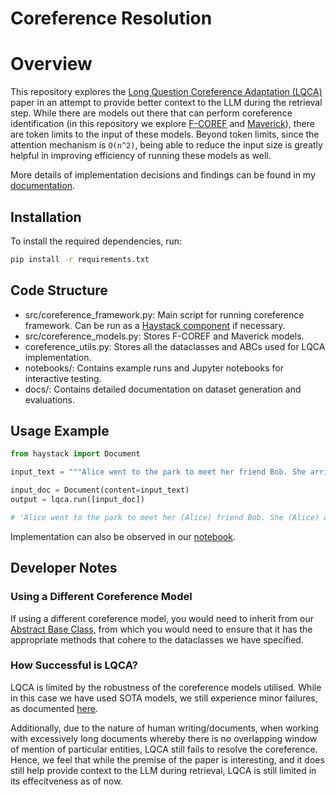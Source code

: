 # Coreference Resolution

# Overview
This repository explores the [Long Question Coreference Adaptation (LQCA)](https://arxiv.org/pdf/2410.01671) paper in an attempt to provide better context to the LLM during the retrieval step. While there are models out there that can perform coreference identification (in this repository we explore [F-COREF](https://arxiv.org/pdf/2209.04280) and [Maverick](https://arxiv.org/pdf/2407.21489)), there are token limits to the input of these models. Beyond token limits, since the attention mechanism is `O(n^2)`, being able to reduce the input size is greatly helpful in improving efficiency of running these models as well.

More details of implementation decisions and findings can be found in my [documentation](./docs/documentation.md).

## **Installation**

To install the required dependencies, run:
```bash
pip install -r requirements.txt
```

## Code Structure
- src/coreference_framework.py: Main script for running coreference framework. Can be run as a [Haystack component](https://docs.haystack.deepset.ai/docs/components) if necessary.
- src/coreference_models.py: Stores F-COREF and Maverick models.
- coreference_utils.py: Stores all the dataclasses and ABCs used for LQCA implementation.
- notebooks/: Contains example runs and Jupyter notebooks for interactive testing.
- docs/: Contains detailed documentation on dataset generation and evaluations.

## Usage Example
```python
from haystack import Document

input_text = """Alice went to the park to meet her friend Bob. She arrived early and decided to sit on a bench near the fountain. Bob, who was running late, sent her a message saying he'd be there in ten minutes. While waiting, Alice noticed a dog chasing its tail. The playful animal entertained her until Bob finally arrived. Once he reached the park, Bob apologized for the delay and handed Alice a book. The novel, which he had borrowed from the library, was one Alice had wanted to read for weeks. She thanked him and immediately began flipping through its pages. As they chatted, the dog from earlier ran up to them, wagging its tail enthusiastically. Bob remarked how energetic the dog was, and Alice agreed, saying, "I wonder if it belongs to anyone here." After spending an hour at the park, Alice and Bob decided to grab some coffee. They left the park, leaving the dog behind, and walked to the nearest café. Inside, Bob ordered a cappuccino while Alice chose a latte. The barista, noticing their cheerful conversation, smiled and handed them their drinks with a friendly comment, "Enjoy your day!" As they sipped their coffee, Alice mentioned a trip she was planning. She told Bob about the beautiful beaches she wanted to visit and how her brother had recommended the destination. Bob expressed interest in joining her if she didn’t mind. Alice laughed and said, "Let me check with my brother. He’s the one organizing everything." """

input_doc = Document(content=input_text)
output = lqca.run([input_doc])

# 'Alice went to the park to meet her (Alice) friend Bob. She (Alice) arrived early and decided to sit on a bench near the fountain. Bob, who was running late, sent her (Alice) a message saying he (Bob)\'d be there in ten minutes. While waiting, Alice noticed a dog (The playful animal) chasing its (The playful animal) tail. The playful animal entertained her (Alice) until Bob finally arrived. Once he (Bob) reached the park, Bob apologized for the delay and handed Alice a book. The novel , which he had borrowed from the library (a book)ibrary, was one Alice had wanted to read for weeks. She (Alice) thanked h (Bob)im (Bob) and immediately began flipping through its (a book) pages. As they (Alice and Bob) chatted, the dog from earlier ran up to them (Alice and Bob), wagging its (the dog) tail enthusiastically. Bob remarked how energetic the dog was, and Alice agreed, saying, "I (Alice) wonder if it (the dog) belongs to anyone here." After spending an hour at the park, Alice and Bob decided to grab some coffee. They (Alice and Bob) left the park, leaving the dog behind, and walked to the nearest café. Inside, Bob ordered a cappuccino while Alice chose a latte. The barista, noticing their (Alice and Bob) cheerful conversation, smiled and handed them (Alice and Bob) their (Alice and Bob) drinks with a friendly comment, "Enjoy your (Alice and Bob) day!" As they (Alice and Bob) sipped their (Alice and Bob) coffee, Alice mentioned a trip she (Alice) was planning. She (Alice) told Bob about the beautiful beaches she (Alice) wanted to visit and how her (Alice) brother had recommended the destination. Bob expressed interest in joining her (Alice) if she (Alice) didn’t mind. Alice laughed and said, "Let me (Alice) check with my (Alice) brother. He’s the one organizing everything." '
```
Implementation can also be observed in our [notebook](./notebooks/lqca.ipynb).

## Developer Notes

### Using a Different Coreference Model
If using a different coreference model, you would need to inherit from our [Abstract Base Class](./src/coreference_utils.py), from which you would need to ensure that it has the appropriate methods that cohere to the dataclasses we have specified.

### How Successful is LQCA?
LQCA is limited by the robustness of the coreference models utilised. While in this case we have used SOTA models, we still experience minor failures, as documented [here](./docs/documentation.md).

Additionally, due to the nature of human writing/documents, when working with excessively long documents whereby there is no overlapping window of mention of particular entities, LQCA still fails to resolve the coreference. Hence, we feel that while the premise of the paper is interesting, and it does still help provide context to the LLM during retrieval, LQCA is still limited in its effecitveness as of now.